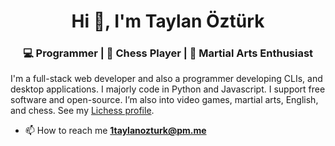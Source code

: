 <h1 align="center">Hi 👋, I'm Taylan Öztürk</h1>
<h3 align="center">💻 Programmer | 🧠 Chess Player | 👊 Martial Arts Enthusiast</h3>

I'm a full-stack web developer and also a programmer developing CLIs, and desktop applications. I majorly code in Python and Javascript. I support free software and open-source. I’m also into video games, martial arts, English, and chess. See my [Lichess profile](https://lichess.org/@/DrShahinstein).

- 📫 How to reach me **1taylanozturk@pm.me**
